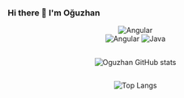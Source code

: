 ### Hi there 👋 I'm Oğuzhan

<div align="center">
<img alt="Angular" src="https://komarev.com/ghpvc/?username=oguzhanbelli&style=flat&color=red"/>
  </div>
<div align="center">
<img alt="Angular" src="https://img.shields.io/badge/angular-%23DD0031.svg?style=for-the-badge&logo=angular&logoColor=white"/>
<img alt="Java" src="https://img.shields.io/badge/java-%23ED8B00.svg?style=for-the-badge&logo=java&logoColor=white"/>

  ##
  ![Oguzhan GitHub stats](https://github-readme-stats.vercel.app/api?username=oguzhanbelli&show_icons=true&theme=dracula)
  ##
  ![Top Langs](https://github-readme-stats.vercel.app/api/top-langs/?username=oguzhanbelli&layout=compact&theme=dracula)









